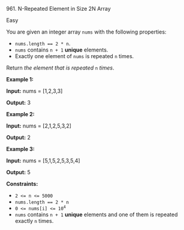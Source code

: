961\. N-Repeated Element in Size 2N Array

Easy

You are given an integer array `nums` with the following properties:

*   `nums.length == 2 * n`.
*   `nums` contains `n + 1` **unique** elements.
*   Exactly one element of `nums` is repeated `n` times.

Return _the element that is repeated_ `n` _times_.

**Example 1:**

**Input:** nums = [1,2,3,3]

**Output:** 3

**Example 2:**

**Input:** nums = [2,1,2,5,3,2]

**Output:** 2

**Example 3:**

**Input:** nums = [5,1,5,2,5,3,5,4]

**Output:** 5

**Constraints:**

*   `2 <= n <= 5000`
*   `nums.length == 2 * n`
*   <code>0 <= nums[i] <= 10<sup>4</sup></code>
*   `nums` contains `n + 1` **unique** elements and one of them is repeated exactly `n` times.